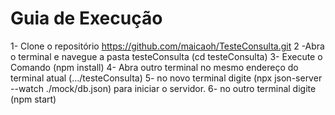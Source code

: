 # Guia de Execução
  1- Clone o repositório https://github.com/maicaoh/TesteConsulta.git
  2 -Abra o terminal e navegue a pasta testeConsulta (cd testeConsulta)
  3- Execute o Comando (npm install)
  4- Abra outro terminal no mesmo endereço do terminal atual (.../testeConsulta)
  5- no novo terminal digite (npx json-server --watch ./mock/db.json) para iniciar o servidor.
  6- no outro terminal digite (npm start)
  

